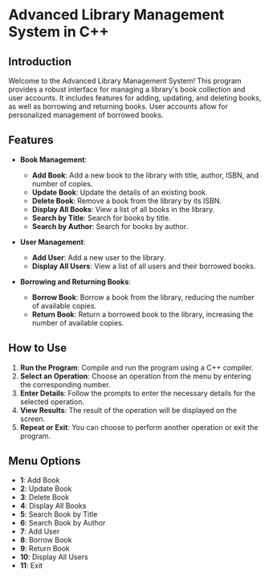 # Advanced Library Management System in C++

## Introduction
Welcome to the Advanced Library Management System! This program provides a robust interface for managing a library's book collection and user accounts. It includes features for adding, updating, and deleting books, as well as borrowing and returning books. User accounts allow for personalized management of borrowed books.

## Features
- **Book Management**:
  - **Add Book**: Add a new book to the library with title, author, ISBN, and number of copies.
  - **Update Book**: Update the details of an existing book.
  - **Delete Book**: Remove a book from the library by its ISBN.
  - **Display All Books**: View a list of all books in the library.
  - **Search by Title**: Search for books by title.
  - **Search by Author**: Search for books by author.

- **User Management**:
  - **Add User**: Add a new user to the library.
  - **Display All Users**: View a list of all users and their borrowed books.

- **Borrowing and Returning Books**:
  - **Borrow Book**: Borrow a book from the library, reducing the number of available copies.
  - **Return Book**: Return a borrowed book to the library, increasing the number of available copies.

## How to Use
1. **Run the Program**: Compile and run the program using a C++ compiler.
2. **Select an Operation**: Choose an operation from the menu by entering the corresponding number.
3. **Enter Details**: Follow the prompts to enter the necessary details for the selected operation.
4. **View Results**: The result of the operation will be displayed on the screen.
5. **Repeat or Exit**: You can choose to perform another operation or exit the program.

## Menu Options
- **1**: Add Book
- **2**: Update Book
- **3**: Delete Book
- **4**: Display All Books
- **5**: Search Book by Title
- **6**: Search Book by Author
- **7**: Add User
- **8**: Borrow Book
- **9**: Return Book
- **10**: Display All Users
- **11**: Exit

